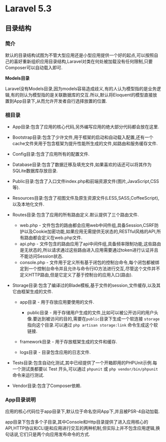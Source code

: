 # Laravel 5.3

## 目录结构

### **简介**

默认的目录结构试图为不管大型应用还是小型应用提供一个好的起点,可以按照自己的喜好重新组织应用目录结构,Laravel对类在何处被加载没有任何限制,只要Composer可以自动载入即可.

**Models目录**

Laravel没有Models目录,因为models容易造成歧义,有的人认为模型指的是业务逻辑,有的则认为模型指的是关联数据库的交互.所以,默认将Eloquent的模型直接放置到App目录下,从而允许开发者自行选择放置的位置.

### 根目录

* App目录:包含了应用的核心代码,另外编写应用的绝大部分代码都会放在这里.
* Bootstrap目录:包含了少许文件,用于框架的启动和自动载入配置,还有一个cache文件夹用于包含框架为提升性能所生成的文件,如路由和服务缓存文件.
* Config目录:包含了应用所有的配置文件.
* Database目录:包含了数据迁移及填充文件,如果喜欢的话还可以将其作为SQLite数据库存放目录.
* Public目录:包含了入口文件index.php和前端资源文件\(图片,JavaScript,CSS等\).
* Resources目录:包含了视图文件及原生资源文件\(LESS,SASS,CoffeeScript\),以及本地化文件.
* Routes目录:包含了应用的所有路由定义.默认提供了三个路由文件.

  * web.php - 文件包含的路由都会应用web中间件组,具备Session,CSRF防护以及Cookie加密功能,如果应用无需提供无状态的,RESTful风格的API,所有路由都会定义在web.php文件.
  * api.php - 文件包含的路由应用了api中间件组,具备频率限制功能,这些路由是无状态的,所以请求通过这些路由进入应用需要通过token进行认证并且不能访问Session状态.
  * console.php - 文件用于定义所有基于闭包的控制台命令,每个闭包都被绑定到一个控制台命令并且允许与命令行IO方法进行交互,尽管这个文件并不定义HTTP路由,但是它定义了基于控制台的应用入口\(路由\).

* Storage目录:包含了编译过的Blade模板,基于文件的session,文件缓存,以及其它由框架生成的文件.

  * app目录 - 用于存放应用要使用的文件.

    * public目录 - 用于存储用户生成的文件,比如可以被公开访问的用户头像.要达到被访问的目的,需要在`public`目录下生成一个软连接 `storage` 指向这个目录.可以通过 `php artisan storage:link` 命令生成这个软链接.

  * framework目录 - 用于存放框架生成的文件和缓存.

  * logs目录 - 目录包含应用的日志文件.

* Tests目录:包含自动化测试,其中已经提供了一个开箱即用的PHPUnit示例.每一个测试类都要以 Test 开头,可以通过 `phpunit` 或 `php vendor/bin/phpunit` 命令来运行测试.

* Vendor目录:包含了Composer依赖.


### App目录说明

应用的核心代码位于app目录下,默认位于命名空间App下,并且被PSR-4自动加载.

app目录下包含多个子目录,其中Console和Http目录提供了进入应用核心的API,HTTP协议和CLI是和应用进行交互的两种机制,但实际上并不包含应用逻辑,换句话说,它们只是两个向应用发布命令的方式.

